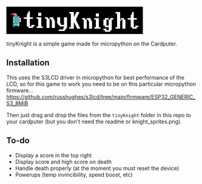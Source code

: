 ![](title.png)

tinyKnight is a simple game made for micropython on the Cardputer.

## Installation

This uses the S3LCD driver in micropython for best performance of the LCD, so for this game to work you need to be on this particular micropython firmware...
https://github.com/russhughes/s3lcd/tree/main/firmware/ESP32_GENERIC_S3_8MiB

Then just drag and drop the files from the `tinyKnight` folder in this repo to your cardputer (but you don't need the readme or knight_sprites.png).

## To-do

- Display a score in the top right
- Display score and high score on death
- Handle death properly (at the moment you must reset the device)
- Powerups (temp invincibility, speed boost, etc)